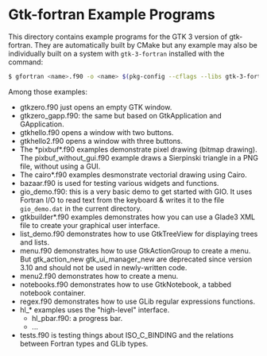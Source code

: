 # Gtk-fortran Example Programs

This directory contains example programs for the GTK 3 version of gtk-fortran.
They are automatically built by CMake but any example may also be individually 
built on a system with `gtk-3-fortran` installed with the command:

```bash
$ gfortran <name>.f90 -o <name> $(pkg-config --cflags --libs gtk-3-fortran)
```

Among those examples:

- gtkzero.f90 just opens an empty GTK window.
- gtkzero_gapp.f90: the same but based on GtkApplication and GApplication. 
- gtkhello.f90 opens a window with two buttons.
- gtkhello2.f90 opens a window with three buttons.
- The \*pixbuf\*.f90 examples demonstrate pixel drawing (bitmap drawing). The pixbuf\_without\_gui.f90 example draws a Sierpinski triangle in a PNG file, without using a GUI.
- The cairo*.f90 examples desmonstrate vectorial drawing using Cairo.
- bazaar.f90 is used for testing various widgets and functions.
- gio_demo.f90: this is a very basic demo to get started with GIO. It uses 
Fortran I/O to read text from the keyboard & writes it to the file `gio_demo.dat`
in the current directory.
- gtkbuilder*.f90 examples demonstrates how you can use a Glade3 XML file to
create your graphical user interface.
- list_demo.f90 demonstrates how to use GtkTreeView for displaying trees and 
lists.
- menu.f90 demonstrates how to use GtkActionGroup to create a menu. But gtk_action_new gtk_ui_manager_new are deprecated since version 3.10 and should not be used in newly-written code.
- menu2.f90 demonstrates how to create a menu.
- notebooks.f90 demonstrates how to use GtkNotebook, a tabbed notebook container.
- regex.f90 demonstrates how to use GLib regular expressions functions.
- hl_* examples uses the "high-level" interface.
    - hl_pbar.f90:  a progress bar.
    - ...
- tests.f90 is testing things about ISO_C_BINDING and the relations between 
Fortran types and GLib types.
